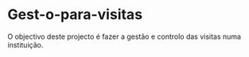 # Gest-o-para-visitas
O objectivo deste projecto é fazer a gestão e controlo das visitas numa instituição.
